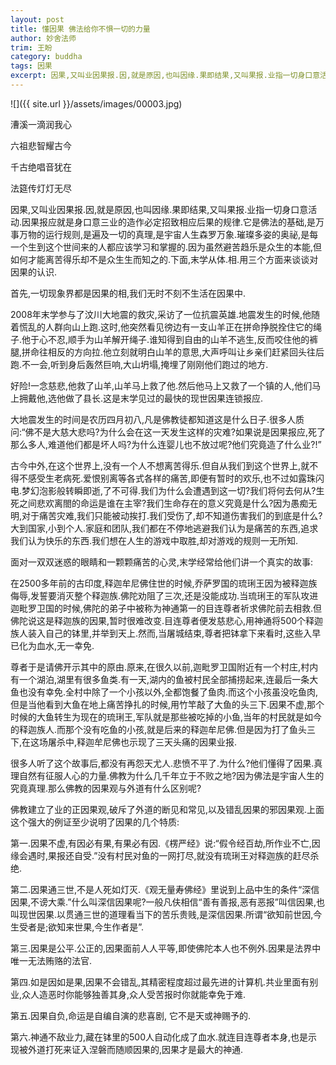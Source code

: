 ```yaml
---
layout: post
title: 懂因果 佛法给你不惧一切的力量
author: 妙舍法师
trim: 王盼
category: buddha
tags: 因果
excerpt: 因果,又叫业因果报.因,就是原因,也叫因缘.果即结果,又叫果报.业指一切身口意活动.因果报应就是身口意三业的造作必定招致相应后果的规律.它是佛法的基础,是万事万物的运行规则,是遍及一切的真理,是宇宙人生森罗万象.璀璨多姿的奥祕,是每一个生到这个世间来的人都应该学习和掌握的.因为虽然避苦趋乐是众生的本能,但如何才能离苦得乐却不是众生生而知之的.下面,末学从体.相.用三个方面来谈谈对因果的认识
---
```


![]({{ site.url }}/assets/images/00003.jpg)

漕溪一滴润我心

六祖悲智耀古今

千古绝唱音犹在

法筵传灯灯无尽

因果,又叫业因果报.因,就是原因,也叫因缘.果即结果,又叫果报.业指一切身口意活动.因果报应就是身口意三业的造作必定招致相应后果的规律.它是佛法的基础,是万事万物的运行规则,是遍及一切的真理,是宇宙人生森罗万象.璀璨多姿的奥祕,是每一个生到这个世间来的人都应该学习和掌握的.因为虽然避苦趋乐是众生的本能,但如何才能离苦得乐却不是众生生而知之的.下面,末学从体.相.用三个方面来谈谈对因果的认识.

首先,一切现象界都是因果的相,我们无时不刻不生活在因果中.

2008年末学参与了汶川大地震的救灾,采访了一位抗震英雄.地震发生的时候,他随着慌乱的人群向山上跑.这时,他突然看见徬边有一支山羊正在拼命挣脱拴住它的绳子.他于心不忍,顺手为山羊解开绳子.谁知得到自由的山羊不逃生,反而咬住他的裤腿,拼命往相反的方向拉.他立刻就明白山羊的意思,大声呼叫让乡亲们赶紧回头往后跑.不一会,听到身后轰然巨响,大山坍塌,掩埋了刚刚他们跑过的地方.

好险!一念慈悲,他救了山羊,山羊马上救了他.然后他马上又救了一个镇的人,他们马上拥戴他,选他做了县长.这是末学见过的最快的现世因果连锁报应.

大地震发生的时间是农历四月初八,凡是佛教徒都知道这是什么日子.很多人质问:“佛不是大慈大悲吗?为什么会在这一天发生这样的灾难?如果说是因果报应,死了那么多人,难道他们都是坏人吗?为什么连婴儿也不放过呢?他们究竟造了什么业?!”

古今中外,在这个世界上,没有一个人不想离苦得乐.但自从我们到这个世界上,就不得不感受生老病死.爱恨别离等各式各样的痛苦,即便有暂时的欢乐,也不过如露珠闪电.梦幻泡影般转瞬即逝,了不可得.我们为什么会遭遇到这一切?我们将何去何从?生死之间悲欢离閤的命运是谁在主宰?我们生命存在的意义究竟是什么?因为愚痴无明,对于痛苦灾难,我们只能被动挨打.我们受伤了,却不知道伤害我们的到底是什么?大到国家,小到个人.家庭和团队,我们都在不停地逃避我们认为是痛苦的东西,追求我们认为快乐的东西.我们想在人生的游戏中取胜,却对游戏的规则一无所知.

面对一双双迷惑的眼睛和一颗颗痛苦的心灵,末学经常给他们讲一个真实的故事:

在2500多年前的古印度,释迦牟尼佛住世的时候,乔萨罗国的琉琍王因为被释迦族侮辱,发誓要消灭整个释迦族.佛陀劝阻了三次,还是没能成功.当琉琍王的军队攻进迦毗罗卫国的时候,佛陀的弟子中被称为神通第一的目连尊者祈求佛陀前去相救.但佛陀说这是释迦族的因果,暂时很难改变.目连尊者便发慈悲心,用神通将500个释迦族人装入自己的钵里,并举到天上.然而,当屠城结束,尊者把钵拿下来看时,这些入早已化为血水,无一幸免.

尊者于是请佛开示其中的原由.原来,在很久以前,迦毗罗卫国附近有一个村庄,村内有一个湖泊,湖里有很多鱼类.有一天,湖内的鱼被村民全部捕捞起来,连最后一条大鱼也没有幸免.全村中除了一个小孩以外,全都饱餐了鱼肉.而这个小孩虽没吃鱼肉,但是当他看到大鱼在地上痛苦挣扎的时候,用竹竿敲了大鱼的头三下.因果不虚,那个时候的大鱼转生为现在的琉琍王,军队就是那些被吃掉的小鱼,当年的村民就是如今的释迦族人.而那个没有吃鱼的小孩,就是后来的释迦牟尼佛.但是因为打了鱼头三下,在这场屠杀中,释迦牟尼佛也示现了三天头痛的因果业报.

很多人听了这个故事后,都没有再怨天尤人.悲愤不平了.为什么?他们懂得了因果.真理自然有征服人心的力量.佛教为什么几千年立于不败之地?因为佛法是宇宙人生的究竟真理.那么佛教的因果观与外道有什么区别呢?

佛教建立了业的正因果观,破斥了外道的断见和常见,以及错乱因果的邪因果观.上面这个强大的例证至少说明了因果的几个特质:

第一.因果不虚,有因必有果,有果必有因.《楞严经》说:“假令经百劫,所作业不亡,因缘会遇时,果报还自受.”没有村民对鱼的一网打尽,就没有琉琍王对释迦族的赶尽杀绝.

第二.因果通三世,不是人死如灯灭.《观无量寿佛经》里说到上品中生的条件“深信因果,不谤大乘.”什么叫深信因果呢?一般凡伕相信“善有善报,恶有恶报”叫信因果,也叫现世因果.以贯通三世的道理看当下的苦乐贵贱,是深信因果.所谓“欲知前世因,今生受者是;欲知来世果,今生作者是”.

第三.因果是公平.公正的,因果面前人人平等,即使佛陀本人也不例外.因果是法界中唯一无法贿赂的法官.

第四.如是因如是果,因果不会错乱,其精密程度超过最先进的计算机.共业里面有别业,众人造恶时你能够独善其身,众人受苦报时你就能幸免于难.

第五.因果自负,命运是自编自演的悲喜剧, 它不是天或神赐予的.

第六.神通不敌业力,藏在钵里的500人自动化成了血水.就连目连尊者本身,也是示现被外道打死来证入涅磐而随顺因果的,因果才是最大的神通.
